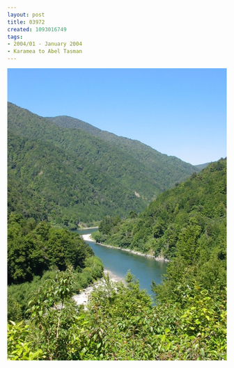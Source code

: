 ```yaml
---
layout: post
title: 03972
created: 1093016749
tags:
- 2004/01 - January 2004
- Karamea to Abel Tasman
---
```


<img src="/image/images/03972-1380.jpg"/>

